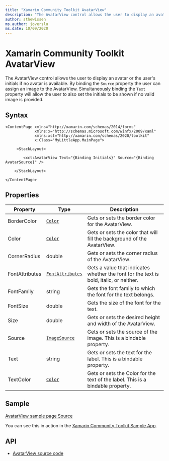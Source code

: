 ```yaml
---
title: "Xamarin Community Toolkit AvatarView"
description: "The AvatarView control allows the user to display an avatar or the user's initials if no avatar is available."
author: sthewissen
ms.author: joverslu
ms.date: 10/09/2020
---
```


# Xamarin Community Toolkit AvatarView

The AvatarView control allows the user to display an avatar or the user's initials if no avatar is available. By binding the `Source` property the user can assign an image to the AvatarView. Simultaneously binding the `Text` property will allow the user to also set the initials to be shown if no valid image is provided.

## Syntax

```xaml
<ContentPage xmlns="http://xamarin.com/schemas/2014/forms"
             xmlns:x="http://schemas.microsoft.com/winfx/2009/xaml"
             xmlns:xct="http://xamarin.com/schemas/2020/toolkit"
             x:Class="MyLittleApp.MainPage">

     <StackLayout>

        <xct:AvatarView Text="{Binding Initials}" Source="{Binding AvatarSource}" />

    </StackLayout>

</ContentPage>
```

## Properties

|Property  |Type  |Description  |
|---------|---------|---------|
| BorderColor | [`Color`](xref:Xamarin.Forms.Color)| Gets or sets the border color for the AvatarView. |
| Color | [`Color`](xref:Xamarin.Forms.Color) | Gets or sets the color that will fill the background of the AvatarView. |
| CornerRadius | double | Gets or sets the corner radius of the AvatarView. |
| FontAttributes | [`FontAttributes`](xref:Xamarin.Forms.FontAttributes) | Gets a value that indicates whether the font for the text is bold, italic, or neither. |
| FontFamily | string | Gets the font family to which the font for the text belongs. |
| FontSize | double | Gets the size of the font for the text. |
| Size | double | Gets or sets the desired height and width of the AvatarView. |
| Source | [`ImageSource`](xref:Xamarin.Forms.ImageSource) | Gets or sets the source of the image. This is a bindable property. |
| Text | string | Gets or sets the text for the label. This is a bindable property. |
| TextColor | [`Color`](xref:Xamarin.Forms.Color)| Gets or sets the Color for the text of the label. This is a bindable property. |

## Sample

[AvatarView sample page Source](https://github.com/xamarin/XamarinCommunityToolkit/blob/main/samples/XCT.Sample/Pages/Views/AvatarViewPage.xaml)

You can see this in action in the [Xamarin Community Toolkit Sample App](https://github.com/xamarin/XamarinCommunityToolkit).

## API

* [AvatarView source code](https://github.com/xamarin/XamarinCommunityToolkit/blob/main/src/CommunityToolkit/Xamarin.CommunityToolkit/Views/AvatarView/AvatarView.shared.cs)
